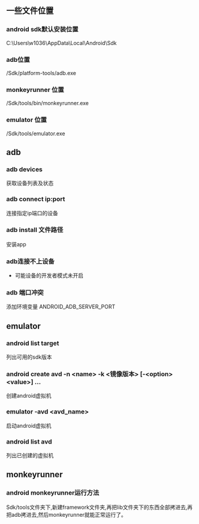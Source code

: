 ## 一些文件位置
### android sdk默认安装位置
C:\Users\w1036\AppData\Local\Android\Sdk

### adb位置
/Sdk/platform-tools/adb.exe

### monkeyrunner 位置
/Sdk/tools/bin/monkeyrunner.exe

### emulator 位置
/Sdk/tools/emulator.exe

## adb
### adb devices
获取设备列表及状态

### adb connect ip:port
连接指定ip端口的设备

### adb install 文件路径
安装app

### adb连接不上设备
* 可能设备的开发者模式未开启

### adb 端口冲突
添加环境变量 ANDROID_ADB_SERVER_PORT

## emulator
### android list target
列出可用的sdk版本

### android create avd -n \<name\> -k \<镜像版本\> [-\<option\> \<value\>] ...
创建android虚拟机

### emulator -avd <avd_name>
启动android虚拟机

### android list avd
列出已创建的虚拟机

## monkeyrunner
### android monkeyrunner运行方法
Sdk/tools文件夹下,新建framework文件夹,再把lib文件夹下的东西全部拷进去,再把adb拷进去,然后monkeyrunner就能正常运行了。





